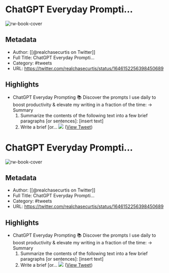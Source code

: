 # ChatGPT Everyday Prompti...

![rw-book-cover](https://pbs.twimg.com/profile_images/1706355046693089280/U11OFh7Z.jpg)

## Metadata
- Author: [[@realchasecurtis on Twitter]]
- Full Title: ChatGPT Everyday Prompti...
- Category: #tweets
- URL: https://twitter.com/realchasecurtis/status/1646152256398450689

## Highlights
- ChatGPT Everyday Prompting 📚
  Discover the prompts I use daily to boost productivity & elevate my writing in a fraction of the time:
  → Summary
  1. Summarize the contents of the following text into a few brief paragraphs [or sentences]: [insert text]
  2. Write a brief [or… 
  ![](https://pbs.twimg.com/media/FthOpAXWcAs-xY0.jpg) ([View Tweet](https://twitter.com/realchasecurtis/status/1646152256398450689))
# ChatGPT Everyday Prompti...

![rw-book-cover](https://pbs.twimg.com/profile_images/1706355046693089280/U11OFh7Z.jpg)

## Metadata
- Author: [[@realchasecurtis on Twitter]]
- Full Title: ChatGPT Everyday Prompti...
- Category: #tweets
- URL: https://twitter.com/realchasecurtis/status/1646152256398450689

## Highlights
- ChatGPT Everyday Prompting 📚
  Discover the prompts I use daily to boost productivity & elevate my writing in a fraction of the time:
  → Summary
  1. Summarize the contents of the following text into a few brief paragraphs [or sentences]: [insert text]
  2. Write a brief [or… 
  ![](https://pbs.twimg.com/media/FthOpAXWcAs-xY0.jpg) ([View Tweet](https://twitter.com/realchasecurtis/status/1646152256398450689))
